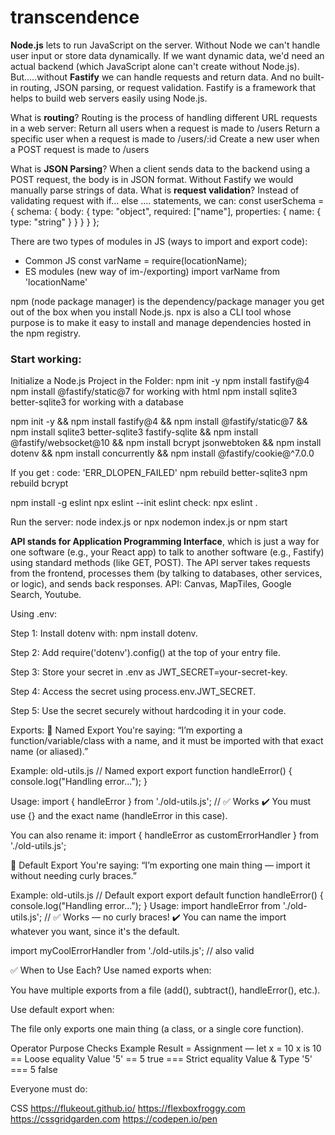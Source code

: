 # transcendence

**Node.js** lets to run JavaScript on the server. Without Node we can't handle user input or store data dynamically. If we want dynamic data, we'd need an actual backend (which JavaScript alone can't create without Node.js).
But.....without **Fastify** we can handle requests and return data. And no built-in routing, JSON parsing, or request validation.
Fastify is a framework that helps to build web servers easily using Node.js.

What is **routing**?
	Routing is the process of handling different URL requests in a web server:
		Return all users when a request is made to /users
		Return a specific user when a request is made to /users/:id
		Create a new user when a POST request is made to /users

What is **JSON Parsing**?
	When a client sends data to the backend using a POST request, the body is in JSON format. Without Fastify we would manually parse strings of data.
What is **request validation**?
	Instead of validating request with if... else .... statements, we can:
		const userSchema = {
			schema: {
				body: {
					type: "object",
					required: ["name"],
					properties: {
						name: { type: "string" }
					}
				}
			}
		};

There are two types of modules in JS (ways to import and export code): 
- Common JS
    const varName = require(locationName);
- ES modules (new way of im-/exporting)
    import varName from 'locationName' 


npm (node package manager) is the dependency/package manager you get out of the box when you install Node.js.
npx is also a CLI tool whose purpose is to make it easy to install and manage dependencies hosted in the npm registry.

### Start working:
Initialize a Node.js Project in the Folder:  npm init -y
npm install fastify@4
npm install @fastify/static@7 for working with html
npm install sqlite3 better-sqlite3 for working with a database

npm init -y && npm install fastify@4 && npm install @fastify/static@7 && npm install sqlite3 better-sqlite3 fastify-sqlite && npm install @fastify/websocket@10 && npm install bcrypt jsonwebtoken && npm install dotenv && npm install concurrently && npm install @fastify/cookie@^7.0.0

If you get : code: 'ERR_DLOPEN_FAILED'
npm rebuild better-sqlite3
npm rebuild bcrypt



 

npm install -g eslint
npx eslint --init
eslint check: npx eslint . 
<!-- If there is issue with global variables check eslint config file and change globals: globals.browser  to globals: globals.node  -->

Run the server: node index.js or npx nodemon index.js or npm start

**API stands for Application Programming Interface**, which is just a way for one software (e.g., your React app) to talk to another software (e.g., Fastify) using standard methods (like GET, POST). The API server takes requests from the frontend, processes them (by talking to databases, other services, or logic), and sends back responses. API: Canvas, MapTiles, Google Search, Youtube.


Using .env:

Step 1: Install dotenv with: npm install dotenv.

Step 2: Add require('dotenv').config() at the top of your entry file.

Step 3: Store your secret in .env as JWT_SECRET=your-secret-key.

Step 4: Access the secret using process.env.JWT_SECRET.

Step 5: Use the secret securely without hardcoding it in your code.




Exports:
🔹 Named Export
You're saying: “I’m exporting a function/variable/class with a name, and it must be imported with that exact name (or aliased).”

Example: old-utils.js
// Named export
export function handleError() {
  console.log("Handling error...");
}

Usage:
import { handleError } from './old-utils.js'; // ✅ Works
✔️ You must use {} and the exact name (handleError in this case).

You can also rename it:
import { handleError as customErrorHandler } from './old-utils.js';



🔹 Default Export
You're saying: “I’m exporting one main thing — import it without needing curly braces.”

Example: old-utils.js
// Default export
export default function handleError() {
  console.log("Handling error...");
}
Usage:
import handleError from './old-utils.js'; // ✅ Works — no curly braces!
✔️ You can name the import whatever you want, since it's the default.

import myCoolErrorHandler from './old-utils.js'; // also valid


✅ When to Use Each?
Use named exports when:

You have multiple exports from a file (add(), subtract(), handleError(), etc.).

Use default export when:

The file only exports one main thing (a class, or a single core function).







Operator	Purpose			Checks			Example			Result
=			Assignment		—	let 		x = 10			x is 10
==			Loose equality	Value			'5' == 5		true
===			Strict equality Value & Type	'5' === 5		false






Everyone must do: 

CSS
https://flukeout.github.io/
https://flexboxfroggy.com
https://cssgridgarden.com
https://codepen.io/pen